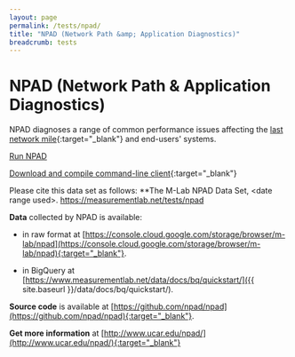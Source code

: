 ```yaml
---
layout: page
permalink: /tests/npad/
title: "NPAD (Network Path &amp; Application Diagnostics)"
breadcrumb: tests
---
```


# NPAD (Network Path & Application Diagnostics)

NPAD diagnoses a range of common performance issues affecting the [last network mile](https://en.wikipedia.org/wiki/Last_mile){:target="_blank"} and end-users' systems.

[Run NPAD](http://mlab-ns.appspot.com/npad?format=redirect)

[Download and compile command-line client](http://mlab-ns.appspot.com/npad?format=redirect){:target="_blank"}

Please cite this data set as follows: **The M-Lab NPAD Data Set, &lt;date range used&gt;. https://measurementlab.net/tests/npad

**Data** collected by NPAD is available:

* in raw format at [https://console.cloud.google.com/storage/browser/m-lab/npad](https://console.cloud.google.com/storage/browser/m-lab/npad){:target="_blank"}.

* in BigQuery at [https://www.measurementlab.net/data/docs/bq/quickstart/]({{ site.baseurl }}/data/docs/bq/quickstart/).

**Source code** is available at [https://github.com/npad/npad](https://github.com/npad/npad){:target="_blank"}.

**Get more information** at [http://www.ucar.edu/npad/](http://www.ucar.edu/npad/){:target="_blank"}